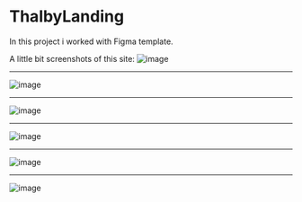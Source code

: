 # ThalbyLanding
In this project i worked with Figma template.

A little bit screenshots of this site:
![image](https://github.com/m-holovan/ThalbyLanding/assets/106975955/c5b02836-2af0-4835-b912-ddb482d3c90c)

---

![image](https://github.com/m-holovan/ThalbyLanding/assets/106975955/933ae59a-e199-46e4-a719-e30bd6a8d886)

---

![image](https://github.com/m-holovan/ThalbyLanding/assets/106975955/f24407ea-4d3c-44e1-b0e3-4d5f4d852e27)

---

![image](https://github.com/m-holovan/ThalbyLanding/assets/106975955/116d6122-ae6c-4174-9317-bfd4f3aee5d2)

---

![image](https://github.com/m-holovan/ThalbyLanding/assets/106975955/6f903f2c-151e-4ec8-ae5b-43ff2bacf6cd)

---

![image](https://github.com/m-holovan/ThalbyLanding/assets/106975955/b16e7285-43b7-490f-baf4-22a02b938fb2)



